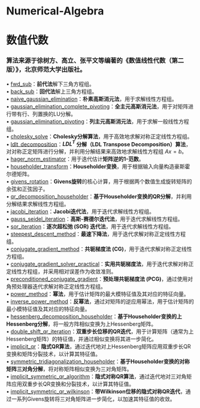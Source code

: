 # Numerical-Algebra
# 数值代数
### 算法来源于徐树方、高立、张平文等编著的《数值线性代数（第二版）》，北京师范大学出版社。
$\bullet$ [fwd_sub](fwd_sub.m)：**前代法**解下三角方程组。  
$\bullet$ [back_sub](back_sub.m)：**回代法**解上三角方程组。  
$\bullet$ [naive_gaussian_elimination](naive_gaussian_elimination.m)：**朴素高斯消元法**，用于求解线性方程组。  
$\bullet$ [gaussian_elimination_complete_pivoting](gaussian_elimination_complete_pivoting.m)：**全主元高斯消元法**，用于对矩阵进行带有行、列置换的LU分解。  
$\bullet$ [gaussian_elimination_pivoting](gaussian_elimination_pivoting.m)：**列主元高斯消元法**，用于求解一般线性方程组。  
$\bullet$ [cholesky_solve](cholesky_solve.m)：**Cholesky分解算法**，用于高效地求解对称正定线性方程组。  
$\bullet$ [ldlt_decomposition](ldlt_decomposition.m)：**$LDL^T$ 分解（LDL Transpose Decomposition）算法**，对对称正定矩阵进行分解，并利用分解结果来高效地求解线性方程组 $Ax=b$。  
$\bullet$ [hager_norm_estimator](hager_norm_estimator.m)：用于迭代估计**矩阵逆的1-范数**。  
$\bullet$ [householder_transform](householder_transform.m)：**Householder变换**，用于根据输入向量构造豪斯霍尔德矩阵。  
$\bullet$ [givens_rotation](givens_rotation.m)：**Givens旋转**的核心计算，用于根据两个数值生成旋转矩阵的余弦和正弦因子。  
$\bullet$ [qr_decomposition_householder](qr_decomposition_householder.m)：**基于Householder变换的QR分解**，并利用分解结果求解线性方程组。  
$\bullet$ [jacobi_iteration](jacobi_iteration.m)：**Jacobi迭代法**，用于迭代求解线性方程组。  
$\bullet$ [gauss_seidel_iteration](gauss_seidel_iteration.m)：**高斯-赛德尔迭代法**，用于迭代求解线性方程组。  
$\bullet$ [sor_iteration](sor_iteration.m)：**逐次超松弛 (SOR) 迭代法**，用于迭代求解线性方程组。  
$\bullet$ [steepest_descent_method](steepest_descent_method.m)：**最速下降法**，用于迭代求解对称正定线性方程组。  
$\bullet$ [conjugate_gradient_method](conjugate_gradient_method.m)：**共轭梯度法 (CG)**，用于迭代求解对称正定线性方程组。  
$\bullet$ [conjugate_gradient_solver_practical](conjugate_gradient_solver_practical.m)：**实用共轭梯度法**，用于迭代求解对称正定线性方程组，并采用相对误差作为收敛准则。  
$\bullet$ [preconditioned_conjugate_gradient](preconditioned_conjugate_gradient.m)：**预处理共轭梯度法 (PCG)**，通过使用对角预处理器迭代求解对称正定线性方程组。  
$\bullet$ [power_method](power_method.m)：**幂法**，用于估计矩阵的最大模特征值及其对应的特征向量。  
$\bullet$ [inverse_power_method](inverse_power_method.m)：**反幂法**，通过对矩阵的逆应用幂法，用于估计矩阵的最小模特征值及其对应的特征向量。  
$\bullet$ [hessenberg_decomposition_householder](hessenberg_decomposition_householder.m)：**基于Householder变换的上Hessenberg分解**，将一般方阵相似变换为上Hessenberg矩阵。  
$\bullet$ [double_shift_qr_iteration](double_shift_qr_iteration.m)：**双重步长位移的QR迭代**，用于计算矩阵（通常为上Hessenberg矩阵）的特征值，并通过相似变换将其进一步简化。  
$\bullet$ [implicit_qr](implicit_qr.m)：**隐式QR算法**，通过迭代地对上Hessenberg矩阵应用双重步长QR变换和矩阵分裂技术，以计算其特征值。  
$\bullet$ [symmetric_tridiagonalization_householder](symmetric_tridiagonalization_householder.m)：**基于Householder变换的对称矩阵三对角分解**，将对称矩阵相似变换为三对角矩阵。  
$\bullet$ [implicit_symmetric_qr_algorithm](implicit_symmetric_qr_algorithm.m)：**隐式对称QR算法**，通过迭代地对三对角矩阵应用双重步长QR变换和分裂技术，以计算其特征值。  
$\bullet$ [implicit_symmetric_qr_wilkinson](implicit_symmetric_qr_wilkinson.m)：**带Wilkinson位移的隐式对称QR迭代**，通过一系列Givens旋转将三对角矩阵进一步简化，以加速其特征值的收敛。




